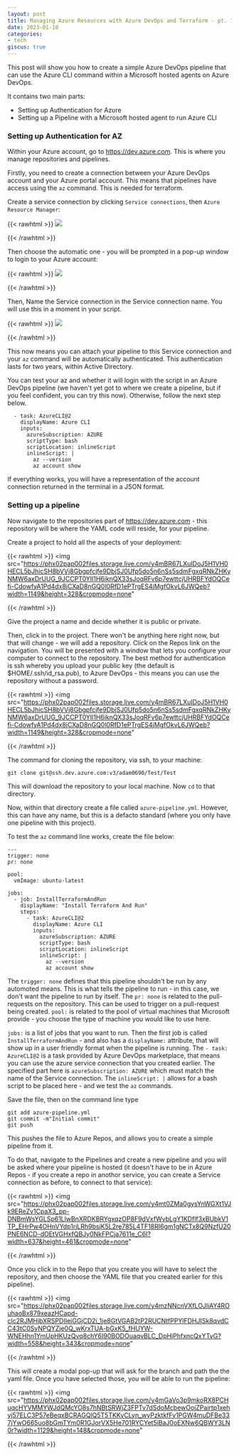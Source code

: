 ```yaml
---
layout: post
title: Managing Azure Resources with Azure DevOps and Terraform - pt. 1
date: 2023-01-18
categories:
- tech
giscus: true
---
```


This post will show you how to create a simple Azure DevOps pipeline that can use the Azure CLI command within a Microsoft hosted agents on Azure DevOps. 

It contains two main parts:

 - Setting up Authentication for Azure 
 - Setting up a Pipeline with a Microsoft hosted agent to run Azure CLI 

### Setting up Authentication for AZ


Within your Azure account, go to https://dev.azure.com. This is where you manage repositories and pipelines. 

Firstly, you need to create a connection between your Azure DevOps account and your Azure portal account. This means that pipelines have access using the `az` command. This is needed for terraform. 

Create a service connection by clicking `Service connections`, then `Azure Resource Manager`: 

{{< rawhtml >}}
<img src="https://phx02pap002files.storage.live.com/y4mgRltTc4JkF1zSK5g4602-ilL-vJuVAUYHC-rNnwXCJYzqRN7PDRQMRxF5rpKiSZV9L7V8vWhbKGmN7r0Bd5IWYtSmZTRyBH0VX3dMP-J8ynSc8IZno5UsaGBrJIWfUwBlqqU96Nsr-Vj8fiJr_FBoEWMM4iK1XsmPzyP1irnf1AkjPuDY7laObUba9rGOETq?width=1427&height=774&cropmode=none" />
<p>
{{< /rawhtml >}}

Then choose the automatic one - you will be prompted in a pop-up window to login to your Azure account:

{{< rawhtml >}}
<img src="https://phx02pap002files.storage.live.com/y4mZx8Q1O5PaH6GOrnJ3Z5I07Tz7UrueEVQUcdf0qwWw7iBLmi7SueNNUJ8rY303k55Q9XCZiSQicB_X58w0lOPRyE_DPJSdBTF8ExgrHevwysuezfmfE8MnsQGdcmJv9aWuqKvA9C3_V3i_ftlzWBwSpv1lpDddAnrWnibgvZdWskmo_zXl1aGr7VJDWjVK304?width=420&height=308&cropmode=none" />
<p>
{{< /rawhtml >}}



Then, Name the Service connection in the Service connection name. You will use this in a moment in your script. 

{{< rawhtml >}}
<img src="https://phx02pap002files.storage.live.com/y4mSrhG6pWYBsLZ6XJhpuuGg_xzMRKJeZ6aIAjZwX8nrw5UAHl4Drw-jPd9R9ejcgBxGdjRA6q_8eyqQOzK7d-6fZ2AfX9Dnfypp7M8oOqyeheLhaE9u2hemtD-2BxxCkJieRWggETbmH6RKCY_npH1tOK3RoEJ7CisZSSWBn-wgJP1bD-wdFwXiyfcdSQapCsL?width=356&height=568&cropmode=none" />
<p>
{{< /rawhtml >}}


This now means you can attach your pipeline to this Service connection and your `az` command will be automatically authenticated. This authentication lasts for two years, within Active Directory. 

You can test your az and whether it will login with the script in an Azure DevOps pipeline (we haven't yet got to where we create a pipeline, but if you feel confident, you can try this now). Otherwise, follow the next step below.  

      - task: AzureCLI@2
        displayName: Azure CLI
        inputs:
          azureSubscription: AZURE
          scriptType: bash
          scriptLocation: inlineScript
          inlineScript: |
            az --version
            az account show


If everything works, you will have a representation of the account connection returned in the terminal in a JSON format. 

### Setting up a pipeline 

Now navigate to the repositories part of https://dev.azure.com - this repository will be where the YAML code will reside, for your pipeline. 

Create a project to hold all the aspects of your deployment: 

{{< rawhtml >}}
<img src="https://phx02pap002files.storage.live.com/y4mBR67LXuIDoJ5H1VH0HECL5bJhicSH8bVVj8Gbgpfcjfe9DbjSJ0Ufp5do5n6nSs5sdmFgxqRNkZHKyNMW6axDrUUG_9JCCPT0YIl1H6iknQX33sJoqRFv6p7ewttcjUHRBFYdOQCefi-CdowfyA1Pd4dx8jCXaD8nGQ0l0RfD1ePTrgES4jMgfOkvL6JWQeb?width=1149&height=328&cropmode=none"
<p>
{{< /rawhtml >}}

Give the project a name and decide whether it is public or private. 

Then, click in to the project. There won't be anything here right now, but that will change - we will add a repository. Click on the Repos link on the navigation. You will be presented with a window that lets you configure your computer to connect to the repository. The best method for authentication is ssh whereby you upload your public key (the default is $HOME/.ssh/id_rsa.pub), to Azure DevOps - this means you can use the repository without a password. 

{{< rawhtml >}}
<img src="https://phx02pap002files.storage.live.com/y4mBR67LXuIDoJ5H1VH0HECL5bJhicSH8bVVj8Gbgpfcjfe9DbjSJ0Ufp5do5n6nSs5sdmFgxqRNkZHKyNMW6axDrUUG_9JCCPT0YIl1H6iknQX33sJoqRFv6p7ewttcjUHRBFYdOQCefi-CdowfyA1Pd4dx8jCXaD8nGQ0l0RfD1ePTrgES4jMgfOkvL6JWQeb?width=1149&height=328&cropmode=none"
<p>
{{< /rawhtml >}}

The command for cloning the repository, via ssh, to your machine: 

    git clone git@ssh.dev.azure.com:v3/adam0690/Test/Test

This will download the repository to your local machine. Now `cd` to that directory.

Now, within that directory create a file called `azure-pipeline.yml`. However, this can have any name, but this is a defacto standard (where you only have one pipeline with this project). 

To test the `az` command line works, create the file below: 

    ---
    trigger: none
    pr: none
    
    pool:
      vmImage: ubuntu-latest
    
    jobs:
      - job: InstallTerraformAndRun
        displayName: "Install Terraform And Run"
        steps:
          - task: AzureCLI@2
            displayName: Azure CLI
            inputs:
              azureSubscription: AZURE
              scriptType: bash
              scriptLocation: inlineScript
              inlineScript: |
                az --version
                az account show

The `trigger: none` defines that this pipeline shouldn't be run by any automoted means. This is what tells the pipeline to run - in this case, we don't want the pipeline to run by itself. The `pr: none` is related to the pull-requests on the repository. This can be used to trigger on a pull-request being created. `pool:` is related to the pool of virtual machines that Microsoft provide - you choose the type of machine you would like to use here.  

`jobs:` is a list of jobs that you want to run. Then the first job is called `InstallTerraformAndRun` - and also has a `displayName:` attribute, that will show up in a user friendly format when the pipeline is running. The `- task: AzureCLI@2` is a task provided by Azure DevOps marketplace, that means you can use the azure service connection that you created earlier. The specified part here is `azureSubscription: AZURE` which must match the name of the Service connection. The `inlineScript: |` allows for a bash script to be placed here - and we test the `az` commands. 

Save the file, then on the command line type

    git add azure-pipeline.yml
    git commit -m"Initial commit"
    git push

This pushes the file to Azure Repos, and allows you to create a simple pipeline from it. 

To do that, navigate to the Pipelines and create a new pipeline and you will be asked where your pipeline is hosted (it doesn't have to be in Azure Repos - if you create a repo in anothor service, you can create a Service connection as before, to connect to that service):

{{< rawhtml >}}
<img src="https://phx02pap002files.storage.live.com/y4mt0ZMa0gysYnWGXt1VJk9EReZv1CpaX3_pp-DNBmWsYGLSp61LlwBnXRDKBRYgxqzOP8F9dVxfWvbLgY1KDflf3xBUbkV1TP_EHrPw4OHnVYdp1rjLRh9bsjK5L2re785L4TF18RI6gm1gNCTx8Q9NzfU20PNE6NCD-dOEtVGHxfQBJy0NkFPCja7611e_C6I?width=637&height=461&cropmode=none"
<p>
{{< /rawhtml >}}

Once you click in to the Repo that you create you will have to select the repository, and then choose the YAML file that you created earlier for this pipeline). 


{{< rawhtml >}}
<img src="https://phx02pap002files.storage.live.com/y4mzNNcnVXfLOJliAY4ROuhaoBx879xeazHCapd-clc2RJMHjbXRSPDIIejGGjCD2i_1je8GtVGAB2tP2RUCNtfPPYlFDHJISk8qvdCC43tC0SyNPQYZje0Q_wKrxTUA-bGxK5_fHUYW-WNEHhn1YmUpHKUzQvq8chY6I90BODOuaqvBLC_DpHjPhfxncQxYTyG?width=558&height=343&cropmode=none"
<p>
{{< /rawhtml >}}

This will create a modal pop-up that will ask for the branch and path the the yaml file. Once you have selected those, you will be able to run the pipeline: 


{{< rawhtml >}}
<img src="https://phx02pap002files.storage.live.com/y4mGaVo3p9mkoRX8PCHuqcHYVMMYWJdQMcYO8s7hNBtSRWjZ3FPTv7dSdoMcbewOojZPairtp1xehyj57ELC3P57eBeqxBCRAGQlQ5T5TKKvCLyn_wyPzktkfFy1PGW4muDFBe337jYwO665uo8bGmTYm0R1GJorVX5He701RYCYet5iBaJ0oEXNw6QBWY3LN0r?width=1129&height=148&cropmode=none"
<p>
{{< /rawhtml >}}
